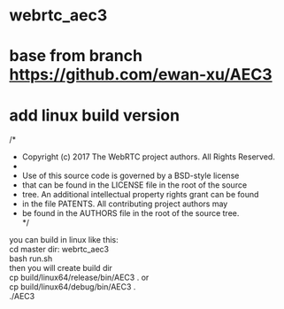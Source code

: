 # webrtc_aec3
# base from branch https://github.com/ewan-xu/AEC3
# add linux build version
/*  
 *  Copyright (c) 2017 The WebRTC project authors. All Rights Reserved.  
 *
 *  Use of this source code is governed by a BSD-style license  
 *  that can be found in the LICENSE file in the root of the source  
 *  tree. An additional intellectual property rights grant can be found  
 *  in the file PATENTS.  All contributing project authors may  
 *  be found in the AUTHORS file in the root of the source tree.  
 */
     
you can build in linux like this:  
cd master dir: webrtc_aec3  
bash run.sh  
then you will create build dir  
cp build/linux64/release/bin/AEC3 . 
or  
cp build/linux64/debug/bin/AEC3 .   
./AEC3  
